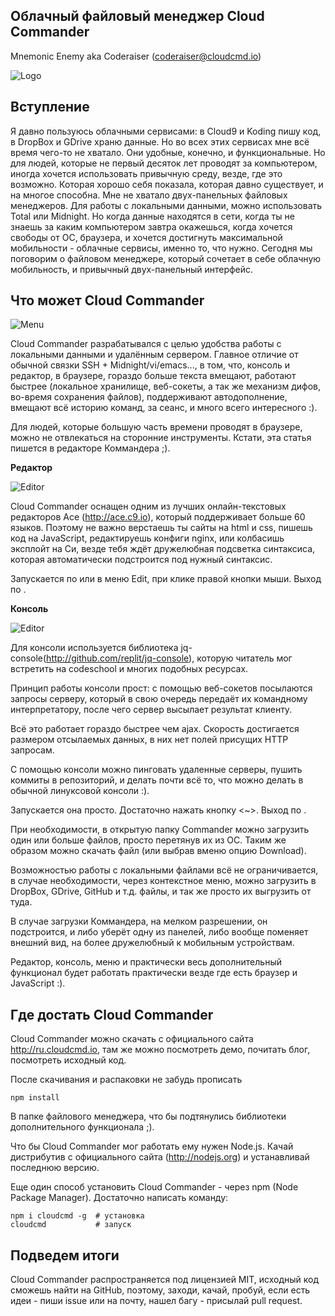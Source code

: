 Облачный файловый менеджер Cloud Commander
-----------------
Mnemonic Enemy aka Coderaiser (coderaiser@cloudcmd.io)

![Logo](http://cloudcmd.io/img/logo/cloudcmd.png)

Вступление
----------------------------

Я давно пользуюсь облачными сервисами: в Cloud9 и Koding пишу код, в DropBox и GDrive храню данные.
Но во всех этих сервисах мне всё время чего-то не хватало. Они удобные, конечно, и функциональные.
Но для людей, которые не первый десяток лет проводят за компьютером, иногда хочется использовать
привычную среду, везде, где это возможно. Которая хорошо себя показала, которая давно существует,
и на многое способна. Мне не хватало двух-панельных файловых менеджеров. Для работы с локальными
данными, можно использовать Total или Midnight. Но когда данные находятся в сети, когда ты не знаешь
за каким компьютером завтра окажешься, когда хочется свободы от ОС, браузера, и хочется достигнуть
максимальной мобильности - облачные сервисы, именно то, что нужно. Сегодня мы поговорим о 
файловом менеджере, который сочетает в себе облачную мобильность, и привычный двух-панельный
интерфейс.

Что может Cloud Commander
----------------------------

![Menu](http://cloudcmd.io/img/screen/menu.png)

Cloud Commander разрабатывался с целью удобства работы с локальными данными и удалённым сервером.
Главное отличие от обычной связки SSH + Midnight/vi/emacs..., в том, что, консоль и редактор,
в браузере, гораздо больше текста вмещают, работают быстрее (локальное хранилище, веб-сокеты,
а так же механизм дифов, во-время сохранения файлов), поддерживают автодополнение, вмещают
всё историю команд, за сеанс, и много всего интересного :).

Для людей, которые большую часть времени проводят в браузере, можно не отвлекаться на
сторонние инструменты. Кстати, эта статья пишется в редакторе Коммандера ;).


**Редактор**

![Editor](http://cloudcmd.io/img/screen/edit.png)

Cloud Commander оснащен одним из лучших онлайн-текстовых редакторов Ace (http://ace.c9.io),
который поддерживает больше 60 языков. Поэтому не важно верстаешь ты сайты на html и css,
пишешь код на JavaScript, редактируешь конфиги nginx, или колбасишь эксплойт на Си,
везде тебя ждёт дружелюбная подсветка синтаксиса, которая автоматически подстроится под нужный синтаксис.

Запускается по <F4> или в меню Edit, при клике правой кнопки мыши. Выход по <Esc>.


**Консоль**

![Editor](http://cloudcmd.io/img/screen/console.png)

Для консоли используется библиотека jq-console(http://github.com/replit/jq-console),
которую читатель мог встретить на codeschool и многих подобных ресурсах. 

Принцип работы консоли прост: с помощью веб-сокетов посылаются запросы серверу,
который в свою очередь передаёт их командному интерпретатору, после чего сервер высылает результат клиенту.

Всё это работает гораздо быстрее чем ajax. Скорость достигается размером отсылаемых
данных, в них нет полей присущих HTTP запросам.

С помощью консоли можно пинговать удаленные серверы, пушить коммиты в репозиторий, и делать почти всё то,
что можно делать в обычной линуксовой консоли :).

Запускается она просто. Достаточно нажать кнопку <~>. Выход по <Esc>.

При необходимости, в открытую папку Commander можно загрузить один или больше файлов,
просто перетянув их из ОС. Таким же образом можно скачать файл (или выбрав вменю опцию
Download).

Возможностью работы с локальными файлами всё не ограничивается, в случае необходимости,
через контекстное меню, можно загрузить в DropBox, GDrive, GitHub и т.д. файлы, и так же
просто их выгрузить от туда.

В случае загрузки Коммандера, на мелком разрешении, он подстроится,
и либо уберёт одну из панелей, либо вообще поменяет внешний вид, на более дружелюбный к
мобильным устройствам.

Редактор, консоль, меню и практически весь дополнительный функционал будет работать практически
везде где есть браузер и JavaScript :).


Где достать Cloud Commander
----------------------------

Cloud Commander можно скачать с официального сайта http://ru.cloudcmd.io, там же можно посмотреть демо,
почитать блог, посмотреть исходный код.

После скачивания и распаковки не забудь прописать
```
npm install
```
В папке файлового менеджера, что бы подтянулись библиотеки дополнительного функционала ;).

Что бы Cloud Commander мог работать ему нужен Node.js. Качай дистрибутив с официального сайта (http://nodejs.org)
и устанавливай последнюю версию.

Еще один способ установить Cloud Commander - через npm (Node Package Manager).
Достаточно написать команду:
```
npm i cloudcmd -g  # установка
cloudcmd           # запуск
```


Подведем итоги
----------------------------
Cloud Commander распространяется под лицензией MIT, исходный код сможешь найти на GitHub,
поэтому, заходи, качай, пробуй, если есть идеи - пиши issue или на почту,
нашел багу - присылай pull request.
